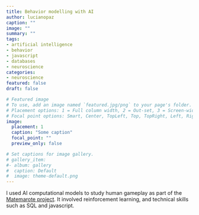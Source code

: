 ```yaml
---
title: Behavior modelling with AI
author: lucianopaz
caption: ""
image: ""
summary: ""
tags:
- artificial intelligence
- behavior
- javascript
- databases
- neuroscience
categories:
- neuroscience
featured: false
draft: false

# Featured image
# To use, add an image named `featured.jpg/png` to your page's folder.
# Placement options: 1 = Full column width, 2 = Out-set, 3 = Screen-width
# Focal point options: Smart, Center, TopLeft, Top, TopRight, Left, Right, BottomLeft, Bottom, BottomRight
image:
  placement: 1
  caption: "Some caption"
  focal_point: ""
  preview_only: false

# Set captions for image gallery.
# gallery_item:
#- album: gallery
#  caption: Default
#  image: theme-default.png
---
```


I used AI computational models to study human gameplay as part of the [Matemarote project](https://www.matemarote.edu.uy/MateMarote/). It involved reinforcement learning, and technical skills such as SQL and javascript.
